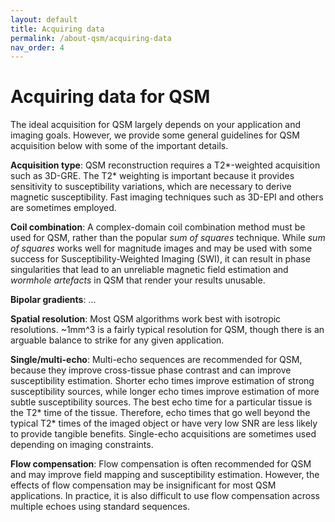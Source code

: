 ```yaml
---
layout: default
title: Acquiring data
permalink: /about-qsm/acquiring-data
nav_order: 4
---
```


<head>
  <link rel="stylesheet" href="https://maxcdn.bootstrapcdn.com/bootstrap/3.4.1/css/bootstrap.min.css">
  <script src="https://ajax.googleapis.com/ajax/libs/jquery/3.6.0/jquery.min.js"></script>
  <script src="https://maxcdn.bootstrapcdn.com/bootstrap/3.4.1/js/bootstrap.min.js"></script>
</head>

# Acquiring data for QSM

The ideal acquisition for QSM largely depends on your application and imaging goals. However, we provide some general guidelines for QSM acquisition below with some of the important details. 

**Acquisition type**: QSM reconstruction requires a T2*-weighted acquisition such as 3D-GRE. The T2* weighting is important because it provides sensitivity to susceptibility variations, which are necessary to derive magnetic susceptibility. Fast imaging techniques such as 3D-EPI and others are sometimes employed.

**Coil combination**: A complex-domain coil combination method must be used for QSM, rather than the popular *sum of squares* technique. While *sum of squares* works well for magnitude images and may be used with some success for Susceptibility-Weighted Imaging (SWI), it can result in phase singularities that lead to an unreliable magnetic field estimation and *wormhole artefacts* in QSM that render your results unusable.

**Bipolar gradients**: ...

**Spatial resolution**: Most QSM algorithms work best with isotropic resolutions. ~1mm^3 is a fairly typical resolution for QSM, though there is an arguable balance to strike for any given application.

**Single/multi-echo**: Multi-echo sequences are recommended for QSM, because they improve cross-tissue phase contrast and can improve susceptibility estimation. Shorter echo times improve estimation of strong susceptibility sources, while longer echo times improve estimation of more subtle susceptibility sources. The best echo time for a particular tissue is the T2* time of the tissue. Therefore, echo times that go well beyond the typical T2* times of the imaged object or have very low SNR are less likely to provide tangible benefits. Single-echo acquisitions are sometimes used depending on imaging constraints.

**Flow compensation**: Flow compensation is often recommended for QSM and may improve field mapping and susceptibility estimation. However, the effects of flow compensation may be insignificant for most QSM applications. In practice, it is also difficult to use flow compensation across multiple echoes using standard sequences.

<script>
$(document).ready(function(){
    $('[data-toggle="popover"]').popover();   
});
$("[data-toggle=popover]")
.popover({html:true})
</script>

